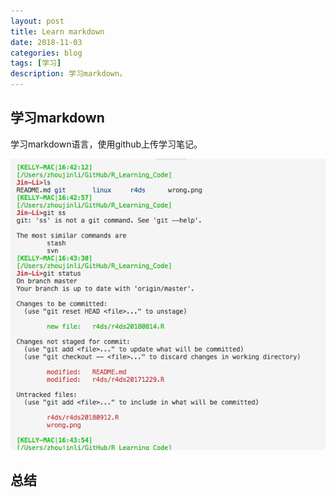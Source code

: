 ```yaml
---
layout: post
title: Learn markdown
date: 2018-11-03
categories: blog
tags: [学习]
description: 学习markdown。
---
```



## 学习markdown


学习markdown语言，使用github上传学习笔记。

![](../img/2018-11-03/readme181103.png)



## 总结

